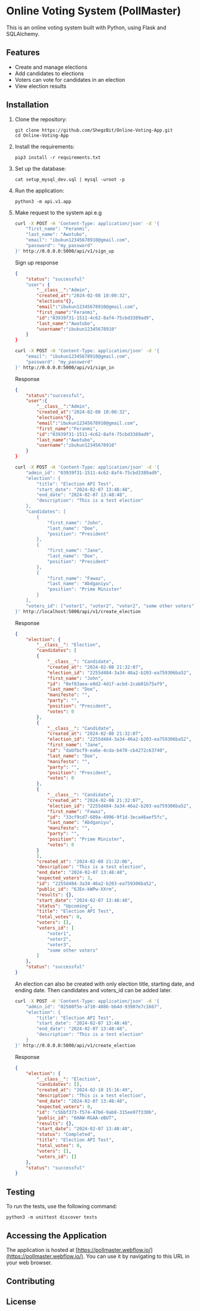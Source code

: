 # Online Voting System (PollMaster)

This is an online voting system built with Python, using Flask and SQLAlchemy.

## Features

- Create and manage elections
- Add candidates to elections
- Voters can vote for candidates in an election
- View election results

## Installation

1. Clone the repository:
    ```
    git clone https://github.com/ShegzBit/Online-Voting-App.git
    cd Online-Voting-App
    ```

2. Install the requirements:
    ```
    pip3 install -r requirements.txt
    ```

3. Set up the database:
    ```
    cat setup_mysql_dev.sql | mysql -uroot -p
    ```

4. Run the application:
    ```
    python3 -m api.v1.app
    ```

5. Make request to the system api
    e.g
    ```bash
    curl -X POST -H 'Content-Type: application/json' -d '{
        "first_name": "Feranmi",
        "last_name": "Awotubo",
        "email": "ibukun12345678910@gmail.com",
        "password": "my_password"
    }' http://0.0.0.0:5000/api/v1/sign_up
    ```
    Sign up response
    ```json
    {
        "status": "successful"
        "user": {
            "__class__":"Admin",
            "created_at":"2024-02-08 10:00:32",
            "elections"{},
            "email":"ibukun12345678910@gmail.com",
            "first_name":"Feranmi",
            "id":"03939f31-1511-4c62-8af4-75cbd3389ad9",
            "last_name":"Awotubo",
            "username":"ibukun12345678910"
        }
    }
    ```

    ```bash
    curl -X POST -H 'Content-Type: application/json' -d '{
        "email": "ibukun12345678910@gmail.com",
        "password": "my_password"
    }' http://0.0.0.0:5000/api/v1/sign_in
    ```
    Response
    ```json
    {
        "status":"successful",
        "user":{
            "__class__":"Admin",
            "created_at":"2024-02-08 10:00:32",
            "elections"{},
            "email":"ibukun12345678910@gmail.com",
            "first_name":"Feranmi",
            "id":"03939f31-1511-4c62-8af4-75cbd3389ad9",
            "last_name":"Awotubo",
            "username":"ibukun12345678910"
        }
    }
    ```

    ```bash
    curl -X POST -H 'Content-Type: application/json' -d '{
        "admin_id": "03939f31-1511-4c62-8af4-75cbd3389ad9",
        "election": {
            "title": "Election API Test",
            "start_date": "2024-02-07 13:48:48",
            "end_date": "2024-02-07 13:48:48",
            "description": "This is a test election"
        },
        "candidates": [
            {
                "first_name": "John",
                "last_name": "Doe",
                "position": "President"
            },
            {
                "first_name": "Jane",
                "last_name": "Doe",
                "position": "President"
            },
            {
                "first_name": "Fawaz",
                "last_name": "Abdganiyu",
                "position": "Prime Minister"
            }
        ],
        "voters_id": ["voter1", "voter2", "voter2", "some other voters"]
    }' http://localhost:5000/api/v1/create_election
    ```
    Response
    ```json
    {
        "election": {
            "__class__": "Election",
            "candidates": [
            {
                "__class__": "Candidate",
                "created_at": "2024-02-08 21:32:07",
                "election_id": "2255d484-3a34-46a2-b203-ea759306ba52",
                "first_name": "John",
                "id": "0ef83aea-e0d2-4d1f-acbd-2cab01b75af9",
                "last_name": "Doe",
                "manifesto": "",
                "party": "",
                "position": "President",
                "votes": 0
            },
            {
                "__class__": "Candidate",
                "created_at": "2024-02-08 21:32:07",
                "election_id": "2255d484-3a34-46a2-b203-ea759306ba52",
                "first_name": "Jane",
                "id": "dabfbcf9-ea6e-4cda-b470-cb4272c63740",
                "last_name": "Doe",
                "manifesto": "",
                "party": "",
                "position": "President",
                "votes": 0
            },
            {
                "__class__": "Candidate",
                "created_at": "2024-02-08 21:32:07",
                "election_id": "2255d484-3a34-46a2-b203-ea759306ba52",
                "first_name": "Fawaz",
                "id": "33cf9cd7-689a-4996-9f1d-3eca46aef5fc",
                "last_name": "Abdganiyu",
                "manifesto": "",
                "party": "",
                "position": "Prime Minister",
                "votes": 0
            }
            ],
            "created_at": "2024-02-08 21:32:06",
            "description": "This is a test election",
            "end_date": "2024-02-07 13:48:48",
            "expected_voters": 3,
            "id": "2255d484-3a34-46a2-b203-ea759306ba52",
            "public_id": "6JEn-kWPw-XXrm",
            "results": {},
            "start_date": "2024-02-07 13:48:48",
            "status": "Upcoming",
            "title": "Election API Test",
            "total_votes": 0,
            "voters": [],
            "voters_id": [
                "voter1",
                "voter2",
                "voter3",
                "some other voters"
            ]
        },
        "status": "successful"
    }
    ```
	An election can also be created with only election title, starting date,
	and ending date. Then candidates and voters_id can be added later.
	```bash
	curl -X POST -H 'Content-Type: application/json' -d '{
        "admin_id": "02580f5e-a710-4886-bb4d-93907e7c1667",
        "election": {
            "title": "Election API Test",
            "start_date": "2024-02-07 13:48:48",
            "end_date": "2024-02-07 13:48:48",
            "description": "This is a test election"
        }
    }' http://0.0.0.0:5000/api/v1/create_election
	```
	Response
	```json
	{
        "election": {
            "__class__": "Election",
            "candidates": [],
            "created_at": "2024-02-10 15:16:49",
            "description": "This is a test election",
            "end_date": "2024-02-07 13:48:48",
            "expected_voters": 0,
            "id": "c5bbf373-f574-47b6-9ab8-315ee97f330b",
            "public_id": "6HAW-RGAA-eBUT",
            "results": {},
            "start_date": "2024-02-07 13:48:48",
            "status": "Completed",
            "title": "Election API Test",
            "total_votes": 0,
            "voters": [],
            "voters_id": []
        },
        "status": "successful"
    }
	```
## Testing

To run the tests, use the following command:
```
python3 -m unittest discover tests
```

## Accessing the Application

The application is hosted at [https://pollmaster.webflow.io/](https://pollmaster.webflow.io/). You can use it by navigating to this URL in your web browser.

## Contributing

## License

